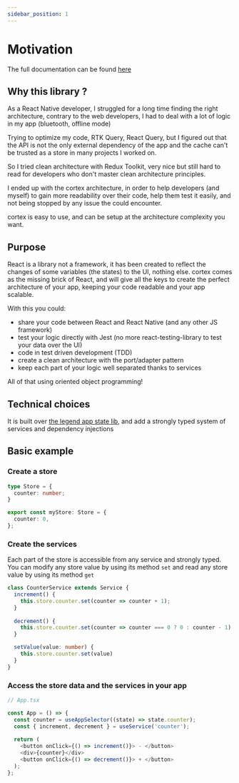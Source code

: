 ```yaml
---
sidebar_position: 1
---
```


# Motivation

The full documentation can be found [here](https://azot-dev.github.io/cortex/docs/get-started)



## Why this library ?

As a React Native developer, I struggled for a long time finding the right architecture, contrary to the web developers, I had to deal with a lot of logic in my app (bluetooth, offline mode)

Trying to optimize my code, RTK Query, React Query, but I figured out that the API is not the only external dependency of the app and the cache can't be trusted as a store in many projects I worked on.

So I tried clean architecture with Redux Toolkit, very nice but still hard to read for developers who don't master clean architecture principles.

I ended up with the cortex architecture, in order to help developers (and myself) to gain more readability over their code, help them test it easily, and not being stopped by any issue the could encounter.

cortex is easy to use, and can be setup at the architecture complexity you want.
## Purpose

React is a library not a framework, it has been created to reflect the changes of some variables (the states) to the UI, nothing else.
cortex comes as the missing brick of React, and will give all the keys to create the perfect architecture of your app, keeping your code readable and your app scalable.

With this you could:

- share your code between React and React Native (and any other JS framework)
- test your logic directly with Jest (no more react-testing-library to test your data over the UI)
- code in test driven development (TDD)
- create a clean architecture with the port/adapter pattern
- keep each part of your logic well separated thanks to services

All of that using oriented object programming!

## Technical choices

It is built over [the legend app state lib](https://legendapp.com/open-source/state/), and add a strongly typed system of services and dependency injections

## Basic example

### Create a store

```typescript
type Store = {
  counter: number;
}

export const myStore: Store = {
  counter: 0,
};
```

### Create the services

Each part of the store is accessible from any service and strongly typed.
You can modify any store value by using its method `set` and read any store value by using its method `get`

```typescript
class CounterService extends Service {
  increment() {
    this.store.counter.set(counter => counter + 1);
  }
  
  decrement() {
    this.store.counter.set(counter => counter === 0 ? 0 : counter - 1);
  }

  setValue(value: number) {
    this.store.counter.set(value)
  }
}
```

### Access the store data and the services in your app

```typescript
// App.tsx

const App = () => {
  const counter = useAppSelector((state) => state.counter);
  const { increment, decrement } = useService('counter');
  
  return (
    <button onClick={() => increment()}> - </button>
    <div>{counter}</div>
    <button onClick={() => decrement()}> + </button>
  );
};

```
